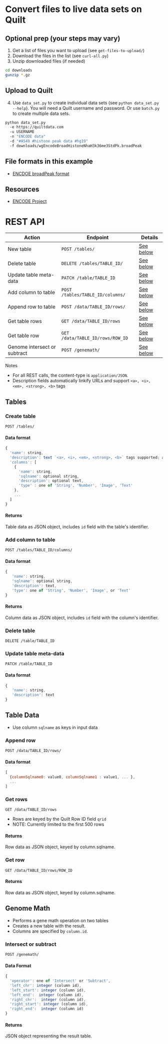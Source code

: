 # Convert files to live data sets on Quilt
## Optional prep (your steps may vary)
1. Get a list of files you want to upload (see `get-files-to-upload/`)
2. Download the files in the list (see `curl-all.py`)
3. Unzip downloaded files (if needed)
```bash
cd downloads
gunzip *.gz
```
## Upload to Quilt
4. Use `data_set.py` to create individual data sets (see `python data_set.py --help`).
You will need a Quilt username and password. Or use `batch.py` to create multiple data sets.
```bash
python data_set.py
  -e https://quiltdata.com
  -u USERNAME
  -n "ENCODE data"
  -d "#A549 #histone peak data #hg19"
  -f downloads/wgEncodeBroadHistoneNhaH3k36me3StdPk.broadPeak
```

## File formats in this example
* [ENCDOE broadPeak format](https://genome.ucsc.edu/FAQ/FAQformat.html#format13)

## Resources
* [ENCODE Project](https://www.encodeproject.org/)


# REST API

| Action | Endpoint | Details |
|--------|----------|-------------|
| New table | `POST /tables/` | [See below](#create-table) |
| Delete table | `DELETE /tables/TABLE_ID/` | [See below](#delete-table) |
| Update table meta-data | `PATCH /table/TABLE_ID` | [See below](#update-table-meta-data) |
| Add column to table | `POST /tables/TABLE_ID/columns/` | [See below](#add-column-to-table) |
| Append row to table | `POST /data/TABLE_ID/rows/` | [See below](#append-row) |
| Get table rows | `GET /data/TABLE_ID/rows` | [See below](#get-rows) |
| Get table row | `GET /data/TABLE_ID/rows/ROW_ID` | [See below](#get-row) |
| Genome intersect or subtract | `POST /genemath/` | [See below](#intersect-or-subtract) |

Notes
* For all REST calls, the content-type is `application/JSON`.
* Description fields automatically linkify URLs and support `<a>, <i>, <em>, <strong>, <b>` tags


## Tables
### Create table
`POST /tables/`
#### Data format
```javascript
{
  'name': string,
  'description': text `<a>, <i>, <em>, <strong>, <b>` tags supported; automatic linkification of URLs
  'columns': [
    {
      'name': string,
      'sqlname': optional string,
      'description': optional text,
      'type' : one of 'String', 'Number', 'Image', 'Text'
    },
    ...
  ]
}
```

#### Returns
Table data as JSON object, includes `id` field with the table's identifier.

### Add column to table
`POST /tables/TABLE_ID/columns/`
#### Data format
```javascript
{
   'name': string,
   'sqlname': optional string,
   'description': text,
   'type': one of 'String', 'Number', 'Image', or 'Text'
}
```
#### Returns
Column data as JSON object, includes `id` field with the column's identifier.


### Delete table
`DELETE /table/TABLE_ID`

### Update table meta-data
`PATCH /table/TABLE_ID`

#### Data format
```javascript
{
   'name': string,
   'description': text
}
```

## Table Data
* Use column `sqlname` as keys in input data

### Append row
`POST /data/TABLE_ID/rows/`

#### Data format
```javascript
[
  {columnSqlname0: value0, columnSqlname1 : value1, ... },
  ...
]
```

### Get rows
`GET /data/TABLE_ID/rows`
* Rows are keyed by the Quilt Row ID field `qrid`
* NOTE: Currently limited to the first 500 rows

#### Returns
Row data as JSON object, keyed by column.sqlname.

### Get row
`GET /data/TABLE_ID/rows/ROW_ID`

#### Returns
Row data as JSON object, keyed by column.sqlname.

## Genome Math
* Performs a gene math operation on two tables
* Creates a new table with the result.
* Columns are specified by `column.id`.

### Intersect or subtract
`POST /genemath/`

#### Data Format
```javascript
{
  'operator': one of 'Intersect' or 'Subtract',
  'left_chr': integer (column id),
  'left_start': integer (column id),
  'left_end':  integer (column id),
  'right_chr':  integer (column id),
  'right_start': integer (column id),
  'right_end':  integer (column id)
}
```
#### Returns
JSON object representing the result table.
